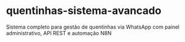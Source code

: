 # quentinhas-sistema-avancado
Sistema completo para gestão de quentinhas via WhatsApp com painel administrativo, API REST e automação N8N
